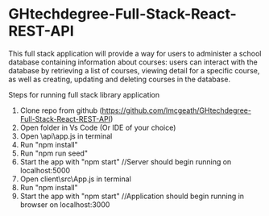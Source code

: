 # GHtechdegree-Full-Stack-React-REST-API
This full stack application will provide a way for users to administer a school database containing 
information about courses: users can interact with the database by retrieving a list of courses, viewing detail 
for a specific course, as well as creating, updating and deleting courses in the database.

Steps for running full stack library application

1. Clone repo from github (https://github.com/lmcgeath/GHtechdegree-Full-Stack-React-REST-API)
2. Open folder in Vs Code (Or IDE of your choice)
3. Open \api\app.js in terminal 
4. Run "npm install"
5. Run "npm run seed"
5. Start the app with "npm start" //Server should begin running on localhost:5000
6. Open client\src\App.js in terminal
7. Run "npm install"
8. Start the app with "npm start" //Application should begin running in browser on localhost:3000
